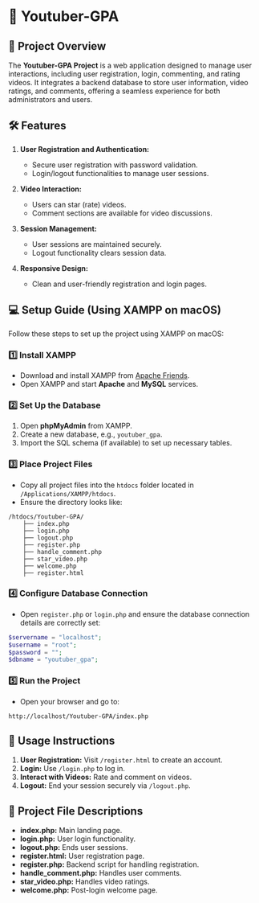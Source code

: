 # 🎥 **Youtuber-GPA**

## 📖 **Project Overview**
The **Youtuber-GPA Project** is a web application designed to manage user interactions, including user registration, login, commenting, and rating videos. It integrates a backend database to store user information, video ratings, and comments, offering a seamless experience for both administrators and users.


## 🛠️ **Features**
1. **User Registration and Authentication:**
   - Secure user registration with password validation.
   - Login/logout functionalities to manage user sessions.

2. **Video Interaction:**
   - Users can star (rate) videos.
   - Comment sections are available for video discussions.

3. **Session Management:**
   - User sessions are maintained securely.
   - Logout functionality clears session data.

4. **Responsive Design:**
   - Clean and user-friendly registration and login pages.


## 💻 **Setup Guide (Using XAMPP on macOS)**
Follow these steps to set up the project using XAMPP on macOS:

### 1️⃣ **Install XAMPP**
- Download and install XAMPP from [Apache Friends](https://www.apachefriends.org/index.html).
- Open XAMPP and start **Apache** and **MySQL** services.

### 2️⃣ **Set Up the Database**
1. Open **phpMyAdmin** from XAMPP.
2. Create a new database, e.g., `youtuber_gpa`.
3. Import the SQL schema (if available) to set up necessary tables.

### 3️⃣ **Place Project Files**
- Copy all project files into the `htdocs` folder located in `/Applications/XAMPP/htdocs`.
- Ensure the directory looks like:
```
/htdocs/Youtuber-GPA/
    ├── index.php
    ├── login.php
    ├── logout.php
    ├── register.php
    ├── handle_comment.php
    ├── star_video.php
    ├── welcome.php
    ├── register.html
```

### 4️⃣ **Configure Database Connection**
- Open `register.php` or `login.php` and ensure the database connection details are correctly set:
```php
$servername = "localhost";
$username = "root";
$password = "";
$dbname = "youtuber_gpa";
```

### 5️⃣ **Run the Project**
- Open your browser and go to:
```
http://localhost/Youtuber-GPA/index.php
```


## 🚀 **Usage Instructions**
1. **User Registration:** Visit `/register.html` to create an account.
2. **Login:** Use `/login.php` to log in.
3. **Interact with Videos:** Rate and comment on videos.
4. **Logout:** End your session securely via `/logout.php`.


## 📝 **Project File Descriptions**
- **index.php:** Main landing page.
- **login.php:** User login functionality.
- **logout.php:** Ends user sessions.
- **register.html:** User registration page.
- **register.php:** Backend script for handling registration.
- **handle_comment.php:** Handles user comments.
- **star_video.php:** Handles video ratings.
- **welcome.php:** Post-login welcome page.

